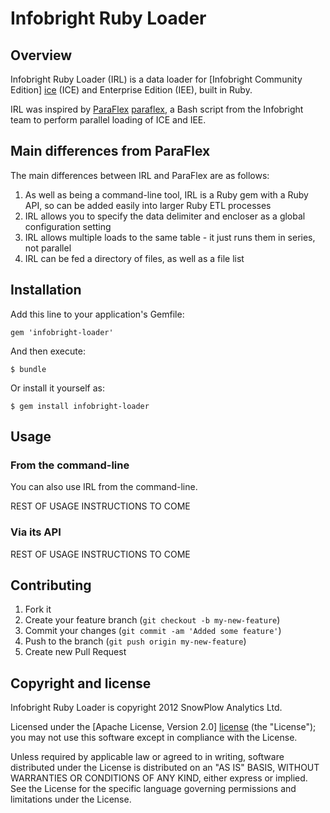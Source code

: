 # Infobright Ruby Loader

## Overview

Infobright Ruby Loader (IRL) is a data loader for [Infobright Community Edition] [ice] (ICE) and Enterprise Edition (IEE), built in Ruby.

IRL was inspired by [ParaFlex] [paraflex], a Bash script from the Infobright team to perform parallel loading of ICE and IEE. 

## Main differences from ParaFlex

The main differences between IRL and ParaFlex are as follows:

1. As well as being a command-line tool, IRL is a Ruby gem with a Ruby API, so can be added easily into larger Ruby ETL processes
2. IRL allows you to specify the data delimiter and encloser as a global configuration setting
3. IRL allows multiple loads to the same table - it just runs them in series, not parallel
4. IRL can be fed a directory of files, as well as a file list

## Installation

Add this line to your application's Gemfile:

    gem 'infobright-loader'

And then execute:

    $ bundle

Or install it yourself as:

    $ gem install infobright-loader

## Usage

### From the command-line

You can also use IRL from the command-line.

REST OF USAGE INSTRUCTIONS TO COME

### Via its API

REST OF USAGE INSTRUCTIONS TO COME

## Contributing

1. Fork it
2. Create your feature branch (`git checkout -b my-new-feature`)
3. Commit your changes (`git commit -am 'Added some feature'`)
4. Push to the branch (`git push origin my-new-feature`)
5. Create new Pull Request

## Copyright and license

Infobright Ruby Loader is copyright 2012 SnowPlow Analytics Ltd.

Licensed under the [Apache License, Version 2.0] [license] (the "License");
you may not use this software except in compliance with the License.

Unless required by applicable law or agreed to in writing, software
distributed under the License is distributed on an "AS IS" BASIS,
WITHOUT WARRANTIES OR CONDITIONS OF ANY KIND, either express or implied.
See the License for the specific language governing permissions and
limitations under the License.

[ice]: http://www.infobright.org/
[paraflex]: http://www.infobright.org/Blog/Entry/unscripted/
[license]: http://www.apache.org/licenses/LICENSE-2.0